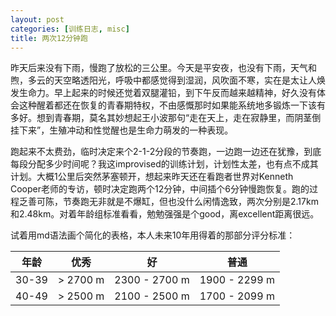 ```yaml
---
layout: post
categories: [训练日志, misc]
title: 两次12分钟跑
---
```


昨天后来没有下雨，慢跑了放松的三公里。今天是平安夜，也没有下雨，天气和煦，多云的天空略透阳光，呼吸中都感觉得到湿润，风吹面不寒，实在是太让人焕发生命力。早上起来的时候还觉着双腿灌铅，到下午反而越来越精神，好久没有体会这种醒着都还在恢复的青春期特权，不由感慨那时如果能系统地多锻炼一下该有多好。想到青春期，莫名其妙想起王小波那句“走在天上，走在寂静里，而阴茎倒挂下来”，生殖冲动和性觉醒也是生命力萌发的一种表现。

跑起来不太费劲，临时决定来个2-1-2分段的节奏跑，一边跑一边还在犹豫，到底每段分配多少时间呢？我这improvised的训练计划，计划性太差，也有点不成其计划。大概1公里后突然茅塞顿开，想起来昨天还在看跑者世界对Kenneth Cooper老师的专访，顿时决定跑两个12分钟，中间插个6分钟慢跑恢复。跑的过程乏善可陈，节奏跑无非就是不爆缸，但也没什么闲情逸致，两次分别是2.17km和2.48km。对着年龄组标准看看，勉勉强强是个good，离excellent距离很远。

试着用md语法画个简化的表格，本人未来10年用得着的那部分评分标准：

年龄 | 优秀 | 好 |普通
:---: | :---: | :---: | :---:
30-39 | > 2700 m | 2300 - 2700 m |1900 - 2299 m
40-49 | > 2500 m | 2100 - 2500 m | 1700 - 2099 m
